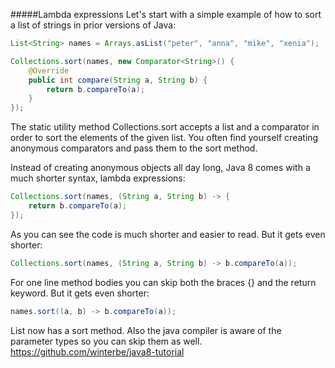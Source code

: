 #####Lambda expressions
Let's start with a simple example of how to sort a list of strings in prior versions of Java:
```java
List<String> names = Arrays.asList("peter", "anna", "mike", "xenia");

Collections.sort(names, new Comparator<String>() {
    @Override
    public int compare(String a, String b) {
        return b.compareTo(a);
    }
});
```
The static utility method Collections.sort accepts a list and a comparator in order to sort the elements of the given list. You often find yourself creating anonymous comparators and pass them to the sort method.

Instead of creating anonymous objects all day long, Java 8 comes with a much shorter syntax, lambda expressions:
```java
Collections.sort(names, (String a, String b) -> {
    return b.compareTo(a);
});
```
As you can see the code is much shorter and easier to read. But it gets even shorter:

```java
Collections.sort(names, (String a, String b) -> b.compareTo(a));
```
For one line method bodies you can skip both the braces {} and the return keyword. But it gets even shorter:
```java
names.sort((a, b) -> b.compareTo(a));
```
List now has a sort method. Also the java compiler is aware of the parameter types so you can skip them as well.
https://github.com/winterbe/java8-tutorial